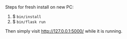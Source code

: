 Steps for fresh install on new PC:

1. $ `bin/install`
2. $ `bin/flask run`

Then simply visit http://127.0.0.1:5000/ while it is running.
